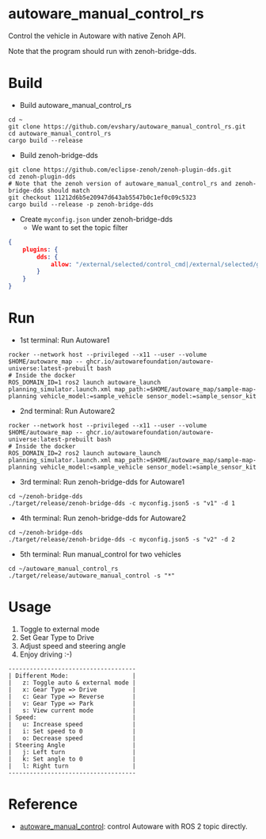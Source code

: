 # autoware_manual_control_rs

Control the vehicle in Autoware with native Zenoh API.

Note that the program should run with zenoh-bridge-dds.

# Build

* Build autoware_manual_control_rs

```shell
cd ~
git clone https://github.com/evshary/autoware_manual_control_rs.git
cd autoware_manual_control_rs
cargo build --release
```

* Build zenoh-bridge-dds

```shell
git clone https://github.com/eclipse-zenoh/zenoh-plugin-dds.git
cd zenoh-plugin-dds
# Note that the zenoh version of autoware_manual_control_rs and zenoh-bridge-dds should match
git checkout 11212d6b5e20947d643ab5547b0c1ef0c09c5323
cargo build --release -p zenoh-bridge-dds
```

* Create `myconfig.json` under zenoh-bridge-dds
  - We want to set the topic filter

```json
{
    plugins: {
        dds: {
            allow: "/external/selected/control_cmd|/external/selected/gear_cmd|/control/gate_mode_cmd|/api/autoware/set/engage|/control/current_gate_mode|/api/autoware/get/engage|/vehicle/status/velocity_status|/vehicle/status/gear_status"
        }
    }
}
```

# Run

* 1st terminal: Run Autoware1

```shell
rocker --network host --privileged --x11 --user --volume $HOME/autoware_map -- ghcr.io/autowarefoundation/autoware-universe:latest-prebuilt bash
# Inside the docker
ROS_DOMAIN_ID=1 ros2 launch autoware_launch planning_simulator.launch.xml map_path:=$HOME/autoware_map/sample-map-planning vehicle_model:=sample_vehicle sensor_model:=sample_sensor_kit
```

* 2nd terminal: Run Autoware2

```shell
rocker --network host --privileged --x11 --user --volume $HOME/autoware_map -- ghcr.io/autowarefoundation/autoware-universe:latest-prebuilt bash
# Inside the docker
ROS_DOMAIN_ID=2 ros2 launch autoware_launch planning_simulator.launch.xml map_path:=$HOME/autoware_map/sample-map-planning vehicle_model:=sample_vehicle sensor_model:=sample_sensor_kit
```

* 3rd terminal: Run zenoh-bridge-dds for Autoware1

```shell
cd ~/zenoh-bridge-dds
./target/release/zenoh-bridge-dds -c myconfig.json5 -s "v1" -d 1
```

* 4th terminal: Run zenoh-bridge-dds for Autoware2

```shell
cd ~/zenoh-bridge-dds
./target/release/zenoh-bridge-dds -c myconfig.json5 -s "v2" -d 2
```

* 5th terminal: Run manual_control for two vehicles

```shell
cd ~/autoware_manual_control_rs
./target/release/autoware_manual_control -s "*"
```

# Usage

1. Toggle to external mode
2. Set Gear Type to Drive
3. Adjust speed and steering angle
4. Enjoy driving :-)

```
------------------------------------
| Different Mode:                  |
|   z: Toggle auto & external mode |
|   x: Gear Type => Drive          |
|   c: Gear Type => Reverse        |
|   v: Gear Type => Park           |
|   s: View current mode           |
| Speed:                           |
|   u: Increase speed              |
|   i: Set speed to 0              |
|   o: Decrease speed              |
| Steering Angle                   |
|   j: Left turn                   |
|   k: Set angle to 0              |
|   l: Right turn                  |
------------------------------------
```

# Reference

* [autoware_manual_control](https://github.com/evshary/autoware_manual_control): control Autoware with ROS 2 topic directly.
